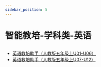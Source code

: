 ```yaml
---
sidebar_position: 5
---
```


# 智能教培-学科类-英语
## 

* [英语教培助手（人教版五年级上U01-U06）](https://chat.openai.com/g/g-6hiuh8xlq-ying-yu-jiao-pei-zhu-shou-ren-jiao-ban-wu-nian-ji-shang-u01-u06)
* [英语教培助手（人教版五年级上U07-U12）](https://chat.openai.com/g/g-A4VNlU2St-ying-yu-jiao-pei-zhu-shou-ren-jiao-ban-wu-nian-ji-shang-u07-u12)